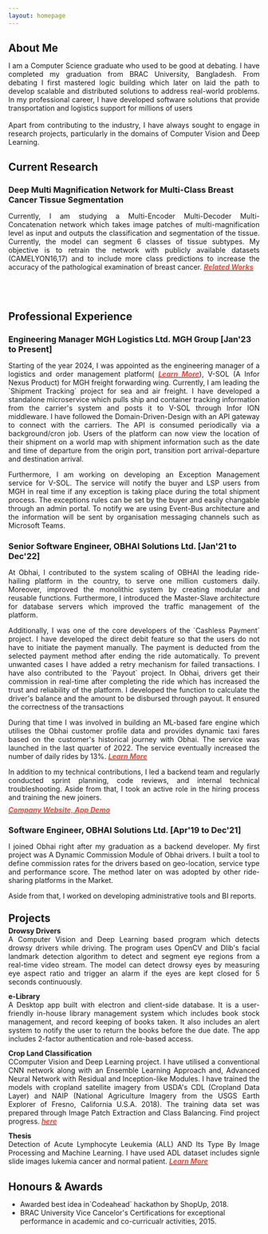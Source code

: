 ```yaml
---
layout: homepage
---
```

<h2 class="h2-color" style="margin-bottom:4px;"> About Me</h2>
<p class="par-color" style="text-align: justify">I am a Computer Science graduate who used to be good at debating. I have completed my graduation from BRAC University, Bangladesh. From debating I first mastered logic building which later on laid the path to develop scalable and distributed solutions to address real-world problems. In my professional career, I have developed software solutions that provide transportation and logistics support for millions of users
<br><br>
Apart from contributing to the industry, I have always sought to engage in research projects, particularly in the domains of Computer Vision and Deep Learning.
 </p>

<!-- <h2 class="h2-color" style="margin-bottom:4px"> Research Interests </h2> -->

<!-- <ul>
  <li class="par-color">Software Engineering</li>
  <li class="par-color">Human Computer Interaction</li>
  <li class="par-color">High Performance Computing</li>
</ul> -->


<h2 class="h2-color" style="margin-bottom:4px"> Current Research </h2>
<h3 class="h2-color" style="margin-bottom:3px"> Deep Multi Magnification Network for Multi-Class Breast Cancer Tissue Segmentation</h3>
<p class="par-color" style="text-align: justify">Currently, I am studying a Multi-Encoder Multi-Decoder Multi-Concatenation network which takes image patches of multi-magnification level as input and outputs the classification and segmentation of the tissue. Currently, the model can segment 6 classes of tissue subtypes. My objective is to retrain the network with publicly available datasets (CAMELYON16,17) and to include more class predictions to increase the accuracy of the pathological examination of breast cancer.
 <strong><a href="https://doi.org/10.1016/j.compmedimag.2021.101866"><i style="color:#e74d3c">Related Works</i></a></strong>

<br><br>



<h2 class="h2-color"  style="margin-bottom:8px">Professional Experience</h2>
<h3 class="h2-color" style="margin-bottom:8px">Engineering Manager MGH Logistics Ltd. MGH Group [Jan'23 to Present]</h3>
<p class="par-color" style="margin-bottom:8px; text-align: justify;">Starting of the year 2024, I was appointed as the engineering manager of a logistics and order management platform( <strong><a href="https://drive.google.com/file/d/1nhzC6554nGKg1rjZufO3UVJvUGfPqoj9/view?usp=sharing"><i style="color:#e74d3c">Learn More</i></a></strong>), V-SOL (A Infor Nexus Product) for MGH freight forwarding wing. Currently, I am leading the `Shipment Tracking` project for sea and air freight. I have developed a standalone microservice which pulls ship and container tracking information from the carrier's system and posts it to V-SOL through Infor ION middleware. I have followed the Domain-Driven-Design with an API gateway to connect with the carriers. The API is consumed periodically via a background/cron job. Users of the platform can now view the location of their shipment on a world map with shipment information such as the date and time of departure from the origin port, transition port arrival-departure and destination arrival. </p>

<p class="par-color" style="margin-bottom:22px; text-align: justify;">
Furthermore, I am working on developing an Exception Management service for V-SOL. The service will notify the buyer and LSP users from MGH in real time if any exception is taking place during the total shipment process. The exceptions rules can be set by the buyer and easily changable through an admin portal. To notify we are using Event-Bus architecture and the information will be sent by organisation messaging channels such as Microsoft Teams.</p>



<h3 class="h2-color" style="margin-bottom:8px">Senior Software Engineer, OBHAI Solutions Ltd. [Jan'21 to Dec'22]</h3>
<p class="par-color" style="margin-bottom:8px; text-align: justify;">At Obhai, I contributed to the system scaling of OBHAI the leading ride-hailing platform in the country, to serve one million customers daily. Moreover, improved the monolithic system by creating modular and reusable functions. Furthermore, I introduced the Master-Slave architecture for database servers which improved the traffic management of the platform.</p>

<p class="par-color" style="margin-bottom:8px; text-align: justify;">
Additionally, I was one of the core developers of the `Cashless Payment` project. I have developed the direct debit feature so that the users do not have to initiate the payment manually. The payment is deducted from the selected payment method after ending the ride automatically. To prevent unwanted cases I have added a retry mechanism for failed transactions. I have also contributed to the `Payout` project. In Obhai, drivers get their commission in real-time after completing the ride which has increased the trust and reliability of the platform. I developed the function to calculate the driver's balance and the amount to be disbursed through payout. It ensured the correctness of the transactions</p>

<p class="par-color" style="margin-bottom:8px; text-align: justify;">
During that time I was involved in building an ML-based fare engine which utilises the Obhai customer profile data and provides dynamic taxi fares based on the customer's historical journey with Obhai. The service was launched in the last quarter of 2022. The service eventually increased the number of daily rides by 13%.  <strong><a href="https://big-ball-477.notion.site/Real-Time-Fare-Prediction-Model-186a0571a31b4fd8993b049f04704356?pvs=4"><i style="color:#e74d3c">Learn More</i></a></strong></p>

<p class="par-color" style="margin-bottom:8px; text-align: justify;">
In addition to my technical contributions, I led a backend team and regularly conducted sprint planning, code reviews, and internal technical troubleshooting. Aside from that, I took an active role in the hiring process and training the new joiners.</p> <strong><a href="http://www.obhai.com"><i style="color:#e74d3c">Company Website, </i></a></strong> <strong><a href="https://drive.google.com/file/d/16vC21IPxDQdZeD3h-70zP2Ezbx2d23h4/view?usp=drive_link"><i style="color:#e74d3c">App Demo</i></a></strong>



<h3 class="h2-color"  style="margin-bottom:8px;">Software Engineer, OBHAI Solutions Ltd. [Apr'19 to Dec'21]</h3> 
<p class="par-color" style="margin-bottom:8px; text-align: justify;">I joined Obhai right after my graduation as a backend developer. My first project was A Dynamic Commission Module of Obhai drivers. I built a tool to define commission rates for the drivers based on geo-location, service type and performance score. The method later on was adopted by other ride-sharing platforms in the Market.</p>
<p class="par-color" style="margin-bottom:8px; text-align: justify;">
Aside from that, I worked on developing administrative tools and BI reports.</p>

<!-- ## News

- **[Feb 2020]** Our paper about incremental learning is accepted to [CVPR 2020](http://cvpr2020.thecvf.com/).
- **[Feb 2020]** We will host the [ACM Multimedia Asia 2020](https://mmasia2020.org/) conference in Singapore!
- **[Sep 2019]** Our paper about few-shot learning is accepted to [NeurIPS 2019](https://nips.cc/Conferences/2019).
- **[Mar 2019]** Our paper about few-shot learning is accepted to [CVPR 2019](http://cvpr2019.thecvf.com/). -->




<!-- <h2 class="h2-color">Selected Projects</h2> -->
<!-- Projects -->
<h2 class="h2-color" style="margin-top:24px; margin-bottom:4px">Projects</h2>



<h4 class="h2-color" style="margin : 0">Drowsy Drivers</h4>
<p class="par-color" style="margin-top: 0; margin-bottom:12px; text-align: justify;">A Computer Vision and Deep Learning based program which detects drowsy drivers while driving. The program uses OpenCV and Dlib's facial landmark detection algorithm to detect and segment eye regions from a real-time video stream. The model can detect drowsy eyes by measuring eye aspect ratio and trigger an alarm if the eyes are kept closed for 5 seconds continuously.</p>


<h4 class="h2-color" style="margin : 0">e-Library</h4>
<p class="par-color" style="margin-top: 0; text-align: justify; margin-bottom:12px;">A Desktop app built with electron and client-side database. It is a user-friendly in-house library management system which includes book stock management, and record keeping of books taken. It also includes an alert system to notify the user to return the books before the due date. The app includes 2-factor authentication and role-based access.</p>


<h4 class="h2-color" style="margin : 0">Crop Land Classification</h4>
<p class="par-color" style="margin-top: 0; margin-bottom:12px; text-align: justify;">CComputer Vision and Deep Learning project. I have utilised a conventional CNN network along with an Ensemble Learning Approach and, Advanced Neural Network with Residual and Inception-like Modules. I have trained the models with cropland satellite imagery from USDA's CDL (Cropland Data Layer) and NAIP (National Agriculture Imagery from the USGS Earth Explorer of Fresno, California U.S.A. 2018). The training data set was prepared through Image Patch Extraction and Class Balancing. Find project progress. <strong><a href="./assets/pdf/Crop_classification.pdf"><i style="color:#e74d3c">here</i></a></strong></p>

<h4 class="h2-color" style="margin : 0">Thesis</h4>
<p class="par-color" style="margin-top: 0; text-align: justify;">Detection of Acute Lymphocyte Leukemia (ALL) AND Its Type By Image Processing and Machine Learning. I have used ADL dataset includes signle slide images lukemia cancer and normal patient. <strong><a href="./assets/pdf/Thesis_Fall_18.pdf"><i style="color:#e74d3c"> Learn More</i></a></strong></p>


<h2 class="h2-color" style="margin-bottom:4px">Honours & Awards</h2>
  <ul>
    <li class="par-color">Awarded best idea in`Codeahead` hackathon by ShopUp, 2018.</li>
    <li class="par-color">BRAC University Vice Cancelor's Certifications for exceptional performance in academic and co-curricualr activities, 2015.</li>
  </ul>
<!-- ## Selected Talks

- **Learning to Self-Train for Semi-Supervised Few-Shot Classification**
  <br>
  NeurIPS Official Meetups
  <br>
  Beijing, China, December 2019 [[Slides](https://people.mpi-inf.mpg.de/~yaliu/files/learning-to-self-train-slides.pdf)]

- **Multi-Class Incremental Learning**
  <br>
  School of Computer Science and Engineering, Nanyang Technological University
  <br>
  Singapore, July 2019 [[Slides](https://people.mpi-inf.mpg.de/~yaliu/files/multi-class-incremental-learning.pdf)]

- **Meta-Transfer Learning for Few-Shot Learning**
  <br>
  School of Computing, National University of Singapore
  <br>
  Singapore, April 2019 [[Slides](https://people.mpi-inf.mpg.de/~yaliu/files/meta-transfer-learning-slides.pdf)]

## Services

- Co-organizer: [ACM MM Asia 2020](https://mmasia2020.org/).
- Conference Reviewers: [NeurIPS 2020](https://neurips.cc/Conferences/2020), and [CVPR 2020](http://cvpr2020.thecvf.com/).
- Journal Reviewers: [T-PAMI](https://ieeexplore.ieee.org/xpl/RecentIssue.jsp?punumber=34), and [IJCV](https://www.springer.com/journal/11263). -->


<!-- <h2 class="h2-color" style="margin-bottom:4px">Test Scores</h2>
<ul>
  <li class="par-color"><strong>GRE(312)</strong> Quant: 165 | Verbal: 147 | AWA: 3.5</li>
  <li class="par-color"><strong> IELTS(7.5)</strong>Listening: 8 | Reading: 8 | Speaking: 7 | Writing: 7</li>
</ul> -->
